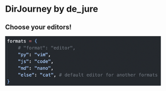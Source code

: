 # DirJourney by de_jure
## Choose your editors!
<!-- > [./formats.py](/formats.py) -->
<!-- </br > -->
![](images/formats.png)

